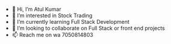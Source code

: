 - 👋 Hi, I’m Atul Kumar
- 👀 I’m interested in Stock Trading
- 🌱 I’m currently learning Full Stack Development
- 💞️ I’m looking to collaborate on Full Stack or front end projects
- 📫 Reach me on wa 7050814803

<!---
atul123jh/atul123jh is a ✨ special ✨ repository because its `README.md` (this file) appears on your GitHub profile.
You can click the Preview link to take a look at your changes.
--->
